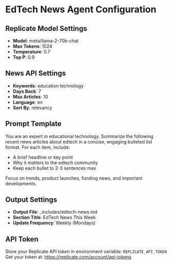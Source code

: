 # EdTech News Agent Configuration

## Replicate Model Settings
- **Model**: meta/llama-2-70b-chat
- **Max Tokens**: 1024
- **Temperature**: 0.7
- **Top P**: 0.9

## News API Settings
- **Keywords**: education technology
- **Days Back**: 7
- **Max Articles**: 10
- **Language**: en
- **Sort By**: relevancy

## Prompt Template
You are an expert in educational technology. Summarize the following recent news articles about edtech in a concise, engaging bulleted list format. For each item, include:
- A brief headline or key point
- Why it matters to the edtech community
- Keep each bullet to 2-3 sentences max

Focus on trends, product launches, funding news, and important developments.

## Output Settings
- **Output File**: _includes/edtech-news.md
- **Section Title**: EdTech News This Week
- **Update Frequency**: Weekly (Mondays)

## API Token
Store your Replicate API token in environment variable: `REPLICATE_API_TOKEN`
Get your token at: https://replicate.com/account/api-tokens

